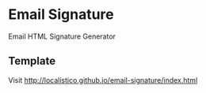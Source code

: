 # Email Signature

Email HTML Signature Generator

## Template

Visit http://localistico.github.io/email-signature/index.html
